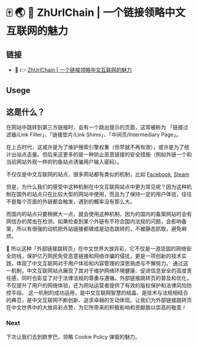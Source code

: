 # 🀄️ 🌏 🔗 ZhUrlChain | 一个链接领略中文互联网的魅力

## 链接
- 🔗 👉 [ZhUrlChain | 一个链接领略中文互联网的魅力](https://www.yuque.com/r/goto?url=https%3A%2F%2Fweibo.cn%2Fsinaurl%3Fu%3Dhttps%253A%252F%252Fwww.oschina.net%252Faction%252FGoToLink%253Furl%253Dhttps%25253A%25252F%25252Fgitee.com%25252Flink%25253Ftarget%25253Dhttps%2525253A%2525252F%2525252Fwww.douban.com%2525252Flink2%2525252F%2525253Furl%2525253Dhttps%252525253A%252525252F%252525252Flink.csdn.net%252525252F%252525253Ftarget%252525253Dhttps%25252525253A%25252525252F%25252525252Fwww.coolapk.com%25252525252Flink%25252525253Furl%25252525253Dhttps%2525252525253A%2525252525252F%2525252525252Fwww.baike.com%2525252525252Fredirect_link%2525252525253Furl%2525252525253Dhttps%252525252525253A%252525252525252F%252525252525252Flink.juejin.cn%252525252525252F%252525252525253Ftarget%252525252525253Dhttps%25252525252525253A%25252525252525252F%25252525252525252Flink.zhihu.com%25252525252525252F%25252525252525253Ftarget%25252525252525253Dhttps%2525252525252525253A%2525252525252525252F%2525252525252525252Fsspai.com%2525252525252525252Flink%2525252525252525253Ftarget%2525252525252525253Dhttps%252525252525252525253A%252525252525252525252F%252525252525252525252Fgithub.com%252525252525252525252FyArna%252525252525252525252FZhUrlChain)
 

## Usege

## 这是什么？

在网站中跳转到第三方链接时，会有一个跳出提示的页面，这常被称为 「链接过滤器/Link Filter」、「链接垫片/Link Shims」、「中间页/Intermediary Page」。

在上古时代，这或许是为了维护搜索引擎权重（但早就不再有效），或许是为了统计出站点击量。但后来这更多的是一种防止恶意链接的安全措施（例如外链一个和当前网站外观一样的钓鱼站点诱骗用户输入密码）。

不仅仅是中文互联网的站点，很多网站都有类似的机制，比如
[Facebook](https://www.facebook.com/flx/warn/?u=http%3A%2F%2Fnon-facebook.com%2F%3Ffbclid%3DIwAR0koRn7KxO7EW0SVPxn4jV446dMtx5fB1bHwu71h0pPK1doPFlkh3O5Ga4_aem_AahKPAEkqEvzML8pINns9UHYq-fPnvYlOZazR7EyrsFbTsmmsw2E9Ljudt8Aiz_N09RTXOdAKDSBVqge0xV2ZYf2&h=AT0LOfIDDnxefB8WXjh_CKrOEeumT4uS5ZIuYN-WUKsHaIiKyY6ti5fLHkXZ3k6CvBKMlplZd8hflh6GD726lezJoScEpE1M9PjVT0teVePCfElYgRBr-LjZnWvw1ZII), [Steam](https://steamcommunity.com/linkfilter/steamgifts.com)

但是，为什么我们的感受中这种机制在中文互联网站点中更为常见呢？因为这种机制在国外的站点只在比较大型的网站中使用，而且为了保持一定的用户体验，往往不是每个页面的外链都会触发，遇到的概率没有那么大。

而国内的站点只要稍微大一点，就会使用这种机制，因为的国内的备案网站时会有网信办的爬虫在检测，如果检查到某个外链有不符合国内法规的问题，会影响备案，所以有很强的动机把外站链接都做成是动态跳转的，不被静态抓取，避免麻烦。

🐳 所以这种「外部链接跳转页」在中文世界大放异彩，它不仅是一道坚固的网络安全防线，保护亿万网民免受恶意链接和网络诈骗的侵扰，更是一项创新的技术实践，体现了中文互联网对于用户体验和内容管理的深思熟虑与不懈努力。
通过这一机制，中文互联网站点展现了其对于维护网络环境健康、促进信息安全的高度责任感，同时也彰显了对于法律法规的尊重与遵循。外部链接跳转页的普及和优化，不仅提升了用户的网络体验，还为网站运营者提供了有效的版权保护和法律风险防控手段。
这一机制的成功运用，是中文互联网智慧的结晶，是技术与法规相结合的典范，是中文互联网不断创新、追求卓越的生动体现。让我们为外部链接跳转页在中文世界中的大放异彩点赞，为它所带来的积极影响和贡献致以崇高的敬意！



### Next
下次让我们去到欧罗巴，领略 Cookie Policy 弹窗的魅力。
